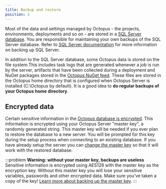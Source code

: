 ```yaml
---
title: Backup and restore
position: 1
---
```



Most of the data and settings managed by Octopus - the projects, environments, deployments and so on - are stored in a [SQL Server database](/docs/administration/octopus-database.md). You are responsible for maintaining your own backups of the SQL Server database. Refer to [SQL Server documentation](https://msdn.microsoft.com/en-AU/library/ms187510.aspx) for more information on backing up SQL Server.


In addition to the SQL Server database, some Octopus data is stored on the file system.This includes task logs that are generated whenever a job is run by the server, artifacts that have been collected during a deployment and NuGet packages stored in the [Octopus NuGet feed](/docs/packaging-applications/package-repositories.md). These files are stored in the Octopus home directory that is configured when Octopus Server is installed (C:\Octopus by default). It is a good idea to **do regular backups of your Octopus home directory**.

## Encrypted data


Certain sensitive information in the [Octopus database is encrypted](/docs/reference/security-and-encryption.md). This information is encrypted using your Octopus Server "master key", a randomly generated string. This master key will be needed if you ever plan to restore the database to a new server. You will be prompted for this key during the setup process when connecting to an existing database. If you have already setup the server you can [change the master key](/docs/administration/server-configuration-and-file-storage.md) so that it will work with the restored database.

:::problem
**Warning: without your master key, backups are useless**
Sensitive information is encrypted using AES128 with the master key as the encryption key. Without this master key you will lose your sensitive variables, passwords and other encrypted data. Make sure you've taken a copy of the key! [Learn more about backing up the master key](/docs/reference/security-and-encryption.md).
:::
